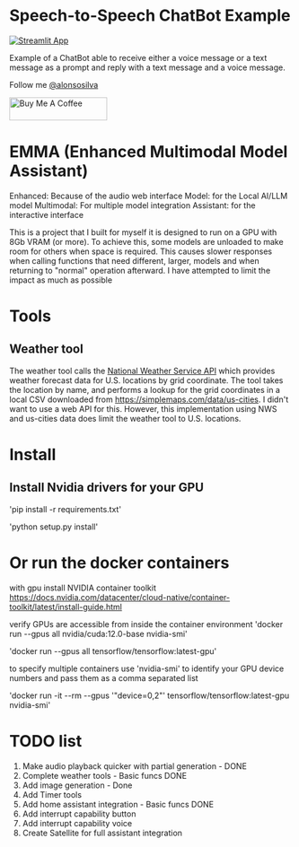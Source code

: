 # Speech-to-Speech ChatBot Example

[![Streamlit App](https://static.streamlit.io/badges/streamlit_badge_black_white.svg)](https://echobot-whisper-gtts.streamlit.app/)

Example of a ChatBot able to receive either a voice message or a text message as a prompt and reply with a text message and a voice message.

Follow me [@alonsosilva](https://twitter.com/alonsosilva)

<a href="https://www.buymeacoffee.com/alonsosilva" target="_blank"><img src="https://cdn.buymeacoffee.com/buttons/default-orange.png" alt="Buy Me A Coffee" height="41" width="174"></a>

# EMMA (Enhanced Multimodal Model Assistant)
Enhanced: Because of the audio web interface
Model: for the Local AI/LLM model
Multimodal: For multiple model integration
Assistant: for the interactive interface

This is a project that I built for myself it is designed to run on a GPU with 8Gb VRAM (or more).
To achieve this, some models are unloaded to make room for others when space is required. This causes
slower responses when calling functions that need different, larger, models and when returning to 
"normal" operation afterward. I have attempted to limit the impact as much as possible

# Tools

## Weather tool
The weather tool calls the [National Weather Service API](https://www.weather.gov/documentation/services-web-api)
which provides weather forecast data for U.S. locations by grid coordinate.
The tool takes the location by name, and performs a lookup for the grid coordinates in a local CSV downloaded from
https://simplemaps.com/data/us-cities. I didn't want to use a web API for this. However, this implementation using
NWS and us-cities data does limit the weather tool to U.S. locations.

# Install

## Install Nvidia drivers for your GPU

'pip install -r requirements.txt'

'python setup.py install'


# Or run the docker containers

with gpu
install NVIDIA container toolkit
https://docs.nvidia.com/datacenter/cloud-native/container-toolkit/latest/install-guide.html

verify GPUs are accessible from inside the container environment
'docker run --gpus all nvidia/cuda:12.0-base nvidia-smi'

'docker run --gpus all tensorflow/tensorflow:latest-gpu'

to specify multiple containers use 'nvidia-smi' to identify your GPU device numbers and pass them as a comma
separated list

'docker run -it --rm --gpus '"device=0,2"' tensorflow/tensorflow:latest-gpu nvidia-smi'

# TODO list

1. Make audio playback quicker with partial generation - DONE
2. Complete weather tools - Basic funcs DONE
3. Add image generation - Done
4. Add Timer tools
5.  Add home assistant integration - Basic funcs DONE
6. Add interrupt capability button
7. Add interrupt capability voice
8. Create Satellite for full assistant integration